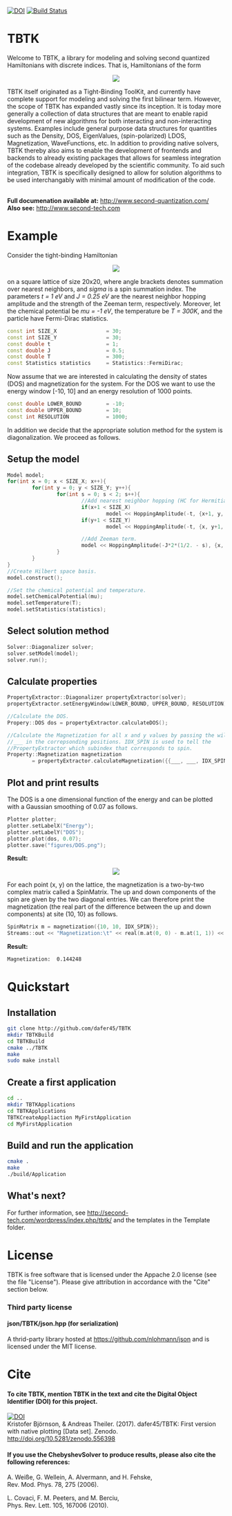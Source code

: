 [![DOI](https://zenodo.org/badge/50950512.svg)](https://zenodo.org/badge/latestdoi/50950512)
[![Build Status](https://travis-ci.org/dafer45/TBTK.svg?branch=master)](https://travis-ci.org/dafer45/TBTK)

# TBTK
Welcome to TBTK, a library for modeling and solving second quantized Hamiltonians with discrete indices.
That is, Hamiltonians of the form  
<p align="center"><img src="doc/Hamiltonian.png" /></p>  
TBTK itself originated as a Tight-Binding ToolKit, and currently have complete support for modeling and solving the first bilinear term.
However, the scope of TBTK has expanded vastly since its inception.
It is today more generally a collection of data structures that are meant to enable rapid development of new algorithms for both interacting and non-interacting systems.
Examples include general purpose data structures for quantities such as the Density, DOS, EigenValues, (spin-polarized) LDOS, Magnetization, WaveFunctions, etc.
In addition to providing native solvers, TBTK thereby also aims to enable the development of frontends and backends to already existing packages that allows for seamless integration of the codebase already developed by the scientific community.
To aid such integration, TBTK is specifically designed to allow for solution algorithms to be used interchangably with minimal amount of modification of the code.  
<br/><br/>

**Full documenation available at:** http://www.second-quantization.com/  
**Also see:** http://www.second-tech.com

# Example
Consider the tight-binding Hamiltonian  
<p align="center"><img src="doc/ExampleHamiltonian.png" /></p>  

on a square lattice of size 20x20, where angle brackets denotes summation over nearest neighbors, and *sigma* is a spin summation index.
The parameters *t = 1 eV* and *J = 0.25 eV* are the nearest neighbor hopping amplitude and the strength of the Zeeman term, respectively.
Moreover, let the chemical potential be *mu = -1 eV*, the temperature be *T = 300K*, and the particle have Fermi-Dirac statistics.  
```cpp
const int SIZE_X                = 30;
const int SIZE_Y                = 30;
const double t                  = 1;
const double J                  = 0.5;
const double T                  = 300;
const Statistics statistics     = Statistics::FermiDirac;
```

Now assume that we are interested in calculating the density of states (DOS) and magnetization for the system.
For the DOS we want to use the energy window [-10, 10] and an energy resolution of 1000 points.  
```cpp
const double LOWER_BOUND        = -10;
const double UPPER_BOUND        = 10;
const int RESOLUTION            = 1000;
```
In addition we decide that the appropriate solution method for the system is diagonalization.
We proceed as follows.

## Setup the model  
```cpp
Model model;
for(int x = 0; x < SIZE_X; x++){
        for(int y = 0; y < SIZE_Y; y++){
                for(int s = 0; s < 2; s++){
                        //Add nearest neighbor hopping (HC for Hermitian conjugate).
                        if(x+1 < SIZE_X)
                                model << HoppingAmplitude(-t, {x+1, y, s}, {x, y, s}) + HC;
                        if(y+1 < SIZE_Y)
                                model << HoppingAmplitude(-t, {x, y+1, s}, {x, y, s}) + HC;

                        //Add Zeeman term.
                        model << HoppingAmplitude(-J*2*(1/2. - s), {x, y, s}, {x, y, s});
                }
        }
}
//Create Hilbert space basis.
model.construct();

//Set the chemical potential and temperature.
model.setChemicalPotential(mu);
model.setTemperature(T);
model.setStatistics(statistics);
```

## Select solution method  
```cpp
Solver::Diagonalizer solver;
solver.setModel(model);
solver.run();
```

## Calculate properties  
```cpp
PropertyExtractor::Diagonalizer propertyExtractor(solver);
propertyExtractor.setEnergyWindow(LOWER_BOUND, UPPER_BOUND, RESOLUTION);

//Calculate the DOS.
Propery::DOS dos = propertyExtractor.calculateDOS();

//Calculate the Magnetization for all x and y values by passing the wildcard
//___ in the correpsonding positions. IDX_SPIN is used to tell the
//PropertyExtractor which subindex that corresponds to spin.
Property::Magnetization magnetization
        = propertyExtractor.calculateMagnetization({{___, ___, IDX_SPIN}});
```

## Plot and print results  
The DOS is a one dimensional function of the energy and can be plotted with a Gaussian smoothing of 0.07 as follows.  
```cpp
Plotter plotter;
plotter.setLabelX("Energy");
plotter.setLabelY("DOS");
plotter.plot(dos, 0.07);
plotter.save("figures/DOS.png");
```
**Result:**
<p align="center"><img src="doc/DOS.png" /></p>  

For each point (x, y) on the lattice, the magnetization is a two-by-two complex matrix called a SpinMatrix.
The up and down components of the spin are given by the two diagonal entries.
We can therefore print the magnetization (the real part of the difference between the up and down components) at site (10, 10) as follows.
```cpp
SpinMatrix m = magnetization({10, 10, IDX_SPIN});
Streams::out << "Magnetization:\t" << real(m.at(0, 0) - m.at(1, 1)) << "\n";
```
**Result:**
```bash
Magnetization:	0.144248
```

# Quickstart
## Installation
```bash
git clone http://github.com/dafer45/TBTK
mkdir TBTKBuild
cd TBTKBuild
cmake ../TBTK
make
sudo make install
```

## Create a first application
```bash
cd ..
mkdir TBTKApplications
cd TBTKApplications
TBTKCreateAppliaction MyFirstApplication
cd MyFirstApplication
```

## Build and run the application
```bash
cmake .
make
./build/Application
```

## What's next?
For further information, see http://second-tech.com/wordpress/index.php/tbtk/ and the templates in the Template folder.


# License
TBTK is free software that is licensed under the Appache 2.0 license (see the file
"License").  Please give attribution in accordance with the "Cite" section below.

### Third party license
#### json/TBTK/json.hpp (for serialization)
A thrid-party library hosted at https://github.com/nlohmann/json and is licensed under
the MIT license.


# Cite
#### To cite TBTK, mention TBTK in the text and cite the Digital Object Identifier (DOI) for this project.
[![DOI](https://zenodo.org/badge/50950512.svg)](https://zenodo.org/badge/latestdoi/50950512)  
Kristofer Björnson, & Andreas Theiler. (2017). dafer45/TBTK: First version with
native plotting [Data set]. Zenodo. http://doi.org/10.5281/zenodo.556398

#### If you use the ChebyshevSolver to produce results, please also cite the following references:
A. Weiße, G. Wellein, A. Alvermann, and H. Fehske,  
Rev. Mod. Phys. 78, 275 (2006).

L. Covaci, F. M. Peeters, and M. Berciu,  
Phys. Rev. Lett. 105, 167006 (2010).
